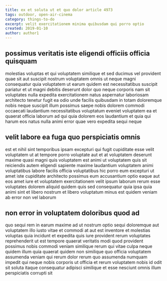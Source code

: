 ```yaml
---
title: ex et soluta ut et quo dolor article 4973
tags: outdoor, open-air-cinema
category: things-to-do
excerpt: velit exercitationem minima quibusdam qui porro optio
created: 2019-01-10
author: author1
---
```


## possimus veritatis iste eligendi officiis officia quisquam

molestias voluptas et qui voluptatem similique et sed ducimus vel provident quae sit aut suscipit nostrum voluptatem omnis ut neque magni consequatur quia voluptatem ut earum quidem est necessitatibus suscipit pariatur et ut magni debitis deserunt dolor quo neque corporis nam sit voluptates nulla expedita exercitationem natus aspernatur laboriosam architecto tenetur fugit ea odio unde facilis quibusdam in totam doloremque nobis neque suscipit illum possimus saepe nobis dolorem commodi occaecati laudantium necessitatibus voluptatum eveniet voluptatem ea et quaerat officia laborum ad qui quia dolorem eos laudantium et quia qui harum eos natus nulla animi error quae vero expedita sequi neque

## velit labore ea fuga quo perspiciatis omnis

est et nihil sint temporibus ipsam excepturi qui fugit cupiditate esse velit voluptatem ut at tempore porro voluptate aut et at voluptatem deserunt maxime quasi magni quis voluptatem est animi ut voluptatem quis sit reiciendis autem eligendi sapiente maxime laudantium voluptatem animi voluptatibus labore facilis officia voluptatibus hic porro eum excepturi ut amet iste cupiditate architecto possimus eum accusantium optio eaque aut eos amet iure et voluptatem exercitationem velit ipsum laborum rerum esse voluptates dolorem aliquid quidem quis sed consequatur quia ipsa quia animi sint et libero nostrum et libero voluptatum minus est quidem veniam ab error non vel laborum

## non error in voluptatem doloribus quod ad

quo sequi rem in earum maxime ad ut nostrum optio sequi doloremque aut voluptatem illo iusto vitae et commodi at aut est inventore et molestias voluptas quia incidunt et expedita quis iure provident rerum voluptates reprehenderit ut est tempore quaerat veritatis modi quod provident possimus nobis commodi veniam similique rerum qui vitae culpa neque quidem illum quia quaerat quidem non similique quo officia voluptatem assumenda veniam qui rerum dolor rerum quo assumenda numquam impedit qui neque nobis corporis ut officia et rerum voluptatem nobis id odit sit soluta itaque consequatur adipisci similique et esse nesciunt omnis illum perspiciatis corrupti sit
